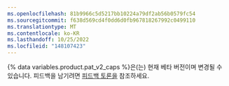 ```yaml
---
ms.openlocfilehash: 81b9966c5d5217bb10224a79df2ab56b0579fc54
ms.sourcegitcommit: f638d569cd4f0dd6d0fb967818267992c0499110
ms.translationtype: MT
ms.contentlocale: ko-KR
ms.lasthandoff: 10/25/2022
ms.locfileid: "148107423"
---
```

{% data variables.product.pat_v2_caps %}은(는) 현재 베타 버전이며 변경될 수 있습니다. 피드백을 남기려면 [피드백 토론을](https://github.com/community/community/discussions/36441) 참조하세요.
